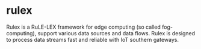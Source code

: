 # rulex
Rulex is a RuLE-LEX framework for edge computing (so called fog-computing), support various data sources and data flows. Rulex is designed to process data streams fast and reliable with IoT southern gateways. 
